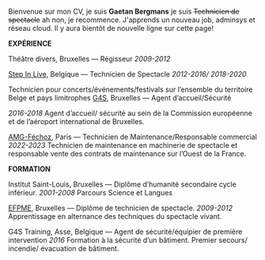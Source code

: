 Bienvenue sur mon CV, je suis **Gaetan Bergmans** je suis ~~Technicien de spectacle~~ ah non, je recommence.
J'apprends un nouveau job, adminsys et réseau cloud. Il y aura bientôt de nouvelle ligne sur cette page!

**EXPÉRIENCE**

Théâtre divers, Bruxelles — Régisseur
_2009-2012_

[Step In Live](https://stepinlive.be/fr/bienvenue), Belgique — Technicien de Spectacle
_2012-2016/ 2018-2020_

Technicien  pour  concerts/événements/festivals sur l’ensemble du territoire Belge et pays limitrophes
[G4S](https://www.g4s.com/fr-fr), Bruxelles — Agent d’accueil/Sécurité

_2016-2018_
Agent d’accueil/ sécurité au sein de la Commission européenne et de l’aéroport international de Bruxelles.

[AMG-Féchoz](https://amg-fechoz.com/), Paris — Technicien de Maintenance/Responsable commercial
_2022-2023_
Technicien de maintenance en machinerie de spectacle et responsable vente des contrats de maintenance sur l’Ouest de la France.

**FORMATION**

Institut Saint-Louis, Bruxelles — Diplôme d’humanité secondaire cycle inférieur.
_2001-2008_
Parcours Science et Langues

[EFPME](https://www.efp.be/), Bruxelles — Diplôme de technicien de spectacle.
_2009-2012_
Apprentissage en alternance des techniques du spectacle vivant.

G4S Training, Asse, Belgique — Agent de sécurité/équipier de première intervention
_2016_
Formation à la sécurité d’un bâtiment. Premier secours/ incendie/ évacuation de bâtiment.
